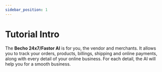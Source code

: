 ```yaml
---
sidebar_position: 1
---
```


# Tutorial Intro

The **Becho 24x7/Fastor AI** is for you, the vendor and merchants. It allows you to track your orders, products, billings, shipping and online payments, along with every detail of your online business. For each detail, the AI will help you for a smooth business.